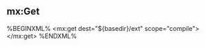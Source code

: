 ## mx:Get

%BEGINXML%
<mx:get dest="${basedir}/ext" scope="compile">
	<dependency coordinates="javax.mail:mail:1.4" />
	<dependency coordinates="javax.activation:activation:1.1" />
</mx:get>
%ENDXML%